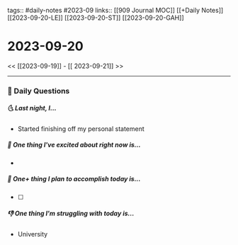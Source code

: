 tags:: #daily-notes #2023-09
links:: [[909 Journal MOC]] [[+Daily Notes]] [[2023-09-20-LE]]  [[2023-09-20-ST]] [[2023-09-20-GAH]]

# 2023-09-20

<< [[2023-09-19]] - [[ 2023-09-21]] >>

---
### 📅 Daily Questions
##### 🌜 Last night, I... 
- Started finishing off my personal statement

##### 🙌 One thing I've excited about right now is...
- 

##### 🚀 One+ thing I plan to accomplish today is...
- [ ] 

##### 👎 One thing I'm struggling with today is...
- University